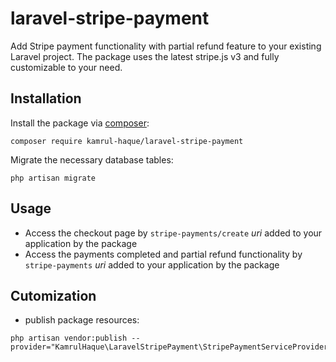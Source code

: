 # laravel-stripe-payment

Add Stripe payment functionality with partial refund feature to your existing Laravel project. The package uses the latest stripe.js v3 and fully customizable to your need.

## Installation

Install the package via [composer](https://getcomposer.org/):
```
composer require kamrul-haque/laravel-stripe-payment
```

Migrate the necessary database tables:
```
php artisan migrate
```

## Usage

- Access the checkout page by ``stripe-payments/create`` *uri* added to your application by the package
- Access the payments completed and partial refund functionality by ``stripe-payments`` *uri* added to your application by the package

## Cutomization

- publish package resources:
```
php artisan vendor:publish --provider="KamrulHaque\LaravelStripePayment\StripePaymentServiceProvider"
```
